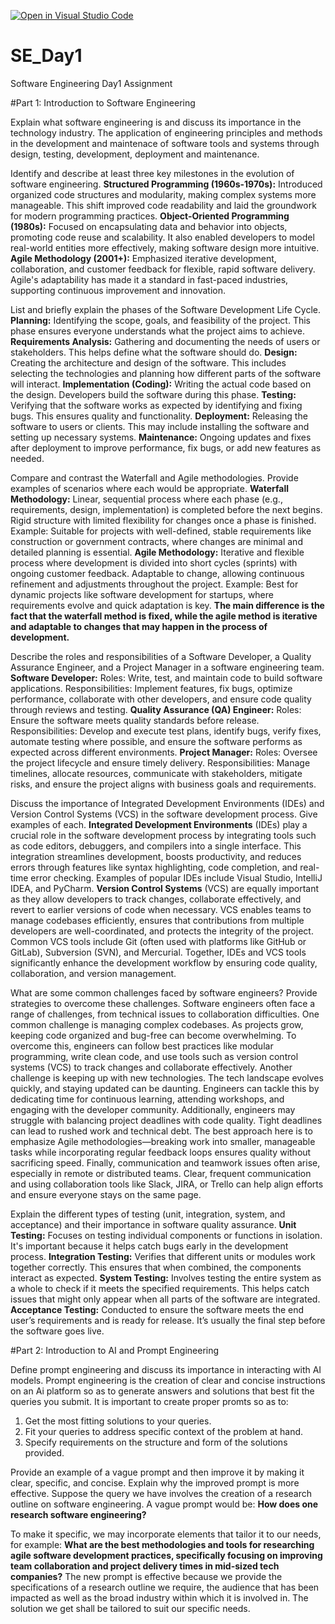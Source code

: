 [![Open in Visual Studio Code](https://classroom.github.com/assets/open-in-vscode-2e0aaae1b6195c2367325f4f02e2d04e9abb55f0b24a779b69b11b9e10269abc.svg)](https://classroom.github.com/online_ide?assignment_repo_id=15566002&assignment_repo_type=AssignmentRepo)
# SE_Day1
Software Engineering Day1 Assignment

#Part 1: Introduction to Software Engineering

Explain what software engineering is and discuss its importance in the technology industry.
The application of engineering principles and methods in the development and maintenace of software tools and systems through design, testing, development, deployment and maintenance.

Identify and describe at least three key milestones in the evolution of software engineering.
**Structured Programming (1960s-1970s):**
Introduced organized code structures and modularity, making complex systems more manageable. This shift improved code readability and laid the groundwork for modern programming practices.
**Object-Oriented Programming (1980s):**
Focused on encapsulating data and behavior into objects, promoting code reuse and scalability.  It also enabled developers to model real-world entities more effectively, making software design more intuitive.
**Agile Methodology (2001+):**
Emphasized iterative development, collaboration, and customer feedback for flexible, rapid software delivery. Agile's adaptability has made it a standard in fast-paced industries, supporting continuous improvement and innovation.

List and briefly explain the phases of the Software Development Life Cycle.
**Planning:** Identifying the scope, goals, and feasibility of the project. This phase ensures everyone understands what the project aims to achieve.
**Requirements Analysis:** Gathering and documenting the needs of users or stakeholders. This helps define what the software should do.
**Design:** Creating the architecture and design of the software. This includes selecting the technologies and planning how different parts of the software will interact.
**Implementation (Coding):** Writing the actual code based on the design. Developers build the software during this phase.
**Testing:** Verifying that the software works as expected by identifying and fixing bugs. This ensures quality and functionality.
**Deployment:** Releasing the software to users or clients. This may include installing the software and setting up necessary systems.
**Maintenance:** Ongoing updates and fixes after deployment to improve performance, fix bugs, or add new features as needed.

Compare and contrast the Waterfall and Agile methodologies. Provide examples of scenarios where each would be appropriate.
**Waterfall Methodology:**
Linear, sequential process where each phase (e.g., requirements, design, implementation) is completed before the next begins.
Rigid structure with limited flexibility for changes once a phase is finished.
Example: Suitable for projects with well-defined, stable requirements like construction or government contracts, where changes are minimal and detailed planning is essential.
**Agile Methodology:**
Iterative and flexible process where development is divided into short cycles (sprints) with ongoing customer feedback.
Adaptable to change, allowing continuous refinement and adjustments throughout the project.
Example: Best for dynamic projects like software development for startups, where requirements evolve and quick adaptation is key.
**The main difference is the fact that the waterfall method is fixed, while the agile method is iterative and adaptable to changes that may happen in the process of development.**

Describe the roles and responsibilities of a Software Developer, a Quality Assurance Engineer, and a Project Manager in a software engineering team.
**Software Developer:**
Roles: Write, test, and maintain code to build software applications.
Responsibilities: Implement features, fix bugs, optimize performance, collaborate with other developers, and ensure code quality through reviews and testing.
**Quality Assurance (QA) Engineer:**
Roles: Ensure the software meets quality standards before release.
Responsibilities: Develop and execute test plans, identify bugs, verify fixes, automate testing where possible, and ensure the software performs as expected across different environments.
**Project Manager:**
Roles: Oversee the project lifecycle and ensure timely delivery.
Responsibilities: Manage timelines, allocate resources, communicate with stakeholders, mitigate risks, and ensure the project aligns with business goals and requirements.

Discuss the importance of Integrated Development Environments (IDEs) and Version Control Systems (VCS) in the software development process. Give examples of each.
**Integrated Development Environments** (IDEs) play a crucial role in the software development process by integrating tools such as code editors, debuggers, and compilers into a single interface. This integration streamlines development, boosts productivity, and reduces errors through features like syntax highlighting, code completion, and real-time error checking. Examples of popular IDEs include Visual Studio, IntelliJ IDEA, and PyCharm.
**Version Control Systems** (VCS) are equally important as they allow developers to track changes, collaborate effectively, and revert to earlier versions of code when necessary. VCS enables teams to manage codebases efficiently, ensures that contributions from multiple developers are well-coordinated, and protects the integrity of the project. Common VCS tools include Git (often used with platforms like GitHub or GitLab), Subversion (SVN), and Mercurial. Together, IDEs and VCS tools significantly enhance the development workflow by ensuring code quality, collaboration, and version management.

What are some common challenges faced by software engineers? Provide strategies to overcome these challenges.
Software engineers often face a range of challenges, from technical issues to collaboration difficulties. One common challenge is managing complex codebases. As projects grow, keeping code organized and bug-free can become overwhelming. To overcome this, engineers can follow best practices like modular programming, write clean code, and use tools such as version control systems (VCS) to track changes and collaborate effectively.
Another challenge is keeping up with new technologies. The tech landscape evolves quickly, and staying updated can be daunting. Engineers can tackle this by dedicating time for continuous learning, attending workshops, and engaging with the developer community.
Additionally, engineers may struggle with balancing project deadlines with code quality. Tight deadlines can lead to rushed work and technical debt. The best approach here is to emphasize Agile methodologies—breaking work into smaller, manageable tasks while incorporating regular feedback loops ensures quality without sacrificing speed.
Finally, communication and teamwork issues often arise, especially in remote or distributed teams. Clear, frequent communication and using collaboration tools like Slack, JIRA, or Trello can help align efforts and ensure everyone stays on the same page.

Explain the different types of testing (unit, integration, system, and acceptance) and their importance in software quality assurance.
**Unit Testing:** Focuses on testing individual components or functions in isolation. It's important because it helps catch bugs early in the development process.
**Integration Testing:** Verifies that different units or modules work together correctly. This ensures that when combined, the components interact as expected.
**System Testing:** Involves testing the entire system as a whole to check if it meets the specified requirements. This helps catch issues that might only appear when all parts of the software are integrated.
**Acceptance Testing:** Conducted to ensure the software meets the end user’s requirements and is ready for release. It’s usually the final step before the software goes live.

#Part 2: Introduction to AI and Prompt Engineering

Define prompt engineering and discuss its importance in interacting with AI models.
Prompt engineering is the creation of clear and concise instructions on an Ai platform so as to generate answers and solutions that best fit the queries you submit. 
It is important to create proper promts so as to:
1.  Get the most fitting solutions to your queries.
2.  Fit your queries to address specific context of the problem at hand.
3.  Specify requirements on the structure and form of the solutions provided.

Provide an example of a vague prompt and then improve it by making it clear, specific, and concise. Explain why the improved prompt is more effective.
Suppose the query we have involves the creation of a research outline on software engineering. 
A vague prompt would be: **How does one research software engineering?**

To make it specific, we may incorporate elements that tailor it to our needs, for example: 
**What are the best methodologies and tools for researching agile software development practices, specifically focusing on improving team collaboration and project delivery times in mid-sized tech companies?**
The new prompt is effective because we provide the specifications of a research outline we require, the audience that has been impacted as well as the broad industry within which it is involved in. The solution we get shall be tailored to suit our specific needs.
